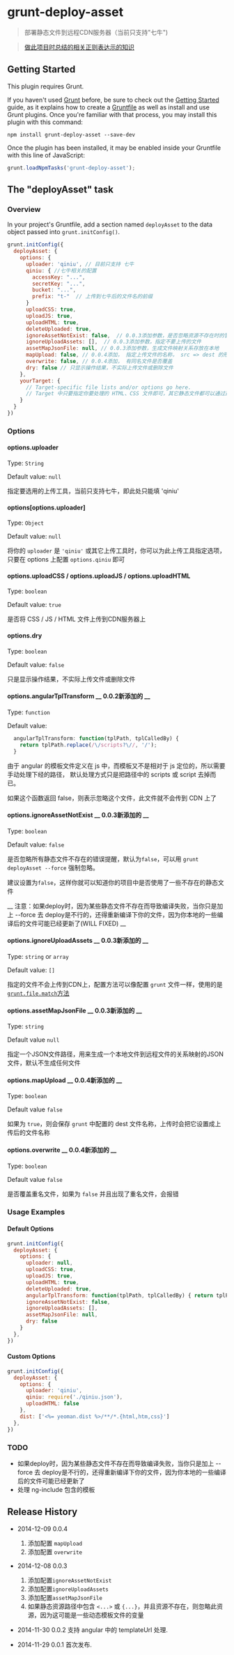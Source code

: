 # grunt-deploy-asset

> 部署静态文件到远程CDN服务器（当前只支持"七牛")

> [做此项目时总结的相关正则表达示的知识](regexp-help.md)

## Getting Started
This plugin requires Grunt.

If you haven't used [Grunt](http://gruntjs.com/) before, be sure to check out the [Getting Started](http://gruntjs.com/getting-started) guide, as it explains how to create a [Gruntfile](http://gruntjs.com/sample-gruntfile) as well as install and use Grunt plugins. Once you're familiar with that process, you may install this plugin with this command:

```shell
npm install grunt-deploy-asset --save-dev
```

Once the plugin has been installed, it may be enabled inside your Gruntfile with this line of JavaScript:

```js
grunt.loadNpmTasks('grunt-deploy-asset');
```

## The "deployAsset" task

### Overview
In your project's Gruntfile, add a section named `deployAsset` to the data object passed into `grunt.initConfig()`.

```js
grunt.initConfig({
  deployAsset: {
    options: {
      uploader: 'qiniu', // 目前只支持 七牛
      qiniu: { //七牛相关的配置
        accessKey: "...",
        secretKey: "...",
        bucket: "...",
        prefix: "t-"  // 上传到七牛后的文件名的前缀
      }
      uploadCSS: true,
      uploadJS: true,
      uploadHTML: true,
      deleteUploaded: true,
      ignoreAssetNotExist: false,  // 0.0.3添加参数，是否忽略资源不存在时的警告信息
      ignoreUploadAssets: [],  // 0.0.3添加参数，指定不要上传的文件
      assetMapJsonFile: null, // 0.0.3添加参数，生成文件映射关系存放在本地
      mapUpload: false, // 0.0.4添加， 指定上传文件的名称， src => dest 的形式部署，部署后文件的名称为 dest
      overwrite: false, // 0.0.4添加， 有同名文件是否覆盖
      dry: false // 只显示操作结果，不实际上传文件或删除文件
    },
    yourTarget: {
      // Target-specific file lists and/or options go here.
      // Target 中只要指定你要处理的 HTML、CSS 文件即可，其它静态文件都可以通过这两类文件索引到，索引不到的不会上传，有索引，但文件不存在的会出 warning 提醒
    }
  }
})
```

### Options

#### options.uploader
Type: `String`

Default value: `null`

指定要选用的上传工具，当前只支持七牛，即此处只能填 'qiniu'

#### options[options.uploader]
Type: `Object`

Default value: `null`

将你的 `uploader` 是 `'qiniu'` 或其它上传工具时，你可以为此上传工具指定选项，只要在 options 上配置 `options.qiniu` 即可


#### options.uploadCSS / options.uploadJS / options.uploadHTML
Type: `boolean`

Default value: `true`

是否将 CSS / JS / HTML 文件上传到CDN服务器上

#### options.dry
Type: `boolean`

Default value: `false`

只是显示操作结果，不实际上传文件或删除文件

#### options.angularTplTransform __ 0.0.2新添加的 __
Type: `function`

Default value:
```js
  angularTplTransform: function(tplPath, tplCalledBy) {
    return tplPath.replace(/\/scripts?\//, '/');
  }
```

由于 angular 的模板文件定义在 js 中，而模板又不是相对于 js 定位的，所以需要手动处理下经的路径，
默认处理方式只是把路径中的 scripts 或 script 去掉而已。

如果这个函数返回 false，则表示忽略这个文件，此文件就不会传到 CDN 上了

#### options.ignoreAssetNotExist  __ 0.0.3新添加的 __
Type: `boolean`

Default value: `false`

是否忽略所有静态文件不存在的错误提醒，默认为`false`，可以用 `grunt deployAsset --force` 强制忽略。

建议设置为`false`，这样你就可以知道你的项目中是否使用了一些不存在的静态文件

__ 注意：如果deploy时，因为某些静态文件不存在而导致编译失败，当你只是加上 --force 去 deploy是不行的，还得重新编译下你的文件，因为你本地的一些编译后的文件可能已经更新了(WILL FIXED) __


#### options.ignoreUploadAssets __ 0.0.3新添加的 __
Type: `string` or `array`

Default value: `[]`

指定的文件不会上传到CDN上，配置方法可以像配置 `grunt` 文件一样，使用的是[`grunt.file.match`方法](http://gruntjs.com/api/grunt.file#grunt.file.match)


#### options.assetMapJsonFile __ 0.0.3新添加的 __
Type: `string`

Default value `null`

指定一个JSON文件路径，用来生成一个本地文件到远程文件的关系映射的JSON文件，默认不生成任何文件

#### options.mapUpload __ 0.0.4新添加的 __
Type: `boolean`

Default value `false`

如果为 `true`，则会保存 `grunt` 中配置的 dest 文件名称，上传时会把它设置成上传后的文件名称


#### options.overwrite __ 0.0.4新添加的 __
Type: `boolean`

Default value `false`

是否覆盖重名文件，如果为 `false` 并且出现了重名文件，会报错

### Usage Examples

#### Default Options

```js
grunt.initConfig({
  deployAsset: {
    options: {
      uploader: null,
      uploadCSS: true,
      uploadJS: true,
      uploadHTML: true,
      deleteUploaded: true,
      angularTplTransform: function(tplPath, tplCalledBy) { return tplPath.replace(/\/scripts?\//, '/'); },
      ignoreAssetNotExist: false,
      ignoreUploadAssets: [],
      assetMapJsonFile: null,
      dry: false
    }
  },
})
```

#### Custom Options

```js
grunt.initConfig({
  deployAsset: {
    options: {
      uploader: 'qiniu',
      qiniu: require('./qiniu.json'),
      uploadHTML: false
    },
    dist: ['<%= yeoman.dist %>/**/*.{html,htm,css}']
  },
})
```

### TODO

* 如果deploy时，因为某些静态文件不存在而导致编译失败，当你只是加上 --force 去 deploy是不行的，还得重新编译下你的文件，因为你本地的一些编译后的文件可能已经更新了
* 处理 ng-include 包含的模板

## Release History

* 2014-12-09   0.0.4
    1. 添加配置 `mapUpload`
    2. 添加配置 `overwrite`
    
* 2014-12-08   0.0.3    
    1. 添加配置`ignoreAssetNotExist`
    2. 添加配置`ignoreUploadAssets`
    3. 添加配置`assetMapJsonFile`
    4. 如果静态资源路径中包含 `<...>` 或 `{...}`，并且资源不存在，则忽略此资源，因为这可能是一些动态模板文件的变量
    
* 2014-11-30   0.0.2    支持 angular 中的 templateUrl 处理.
* 2014-11-29   0.0.1    首次发布.

